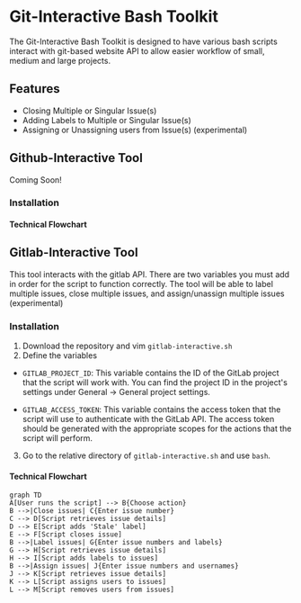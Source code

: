# Git-Interactive Bash Toolkit
The Git-Interactive Bash Toolkit is designed to have various bash scripts interact with git-based website API to allow easier workflow of small, medium and large projects.

## Features
- Closing Multiple or Singular Issue(s)
- Adding Labels to Multiple or Singular Issue(s)
- Assigning or Unassigning users from Issue(s) (experimental)

## Github-Interactive Tool
Coming Soon!

### Installation


#### Technical Flowchart





## Gitlab-Interactive Tool
This tool interacts with the gitlab API. There are two variables you must add in order for the script to function correctly. The tool will be able to label multiple issues, close multiple issues, and assign/unassign multiple issues (experimental)

### Installation
1. Download the repository and vim `gitlab-interactive.sh`
2. Define the variables
 - `GITLAB_PROJECT_ID`: This variable contains the ID of the GitLab project that the script will work with. You can find the project ID in the project's settings under General -> General project settings.

 - `GITLAB_ACCESS_TOKEN`: This variable contains the access token that the script will use to authenticate with the GitLab API. The access token should be generated with the appropriate scopes for the actions that the script will perform.
3. Go to the relative directory of `gitlab-interactive.sh` and use `bash`.

#### Technical Flowchart
```mermaid
graph TD
A[User runs the script] --> B{Choose action}
B -->|Close issues| C{Enter issue number}
C --> D[Script retrieves issue details]
D --> E[Script adds 'Stale' label]
E --> F[Script closes issue]
B -->|Label issues| G{Enter issue numbers and labels}
G --> H[Script retrieves issue details]
H --> I[Script adds labels to issues]
B -->|Assign issues| J{Enter issue numbers and usernames}
J --> K[Script retrieves issue details]
K --> L[Script assigns users to issues]
L --> M[Script removes users from issues]
```